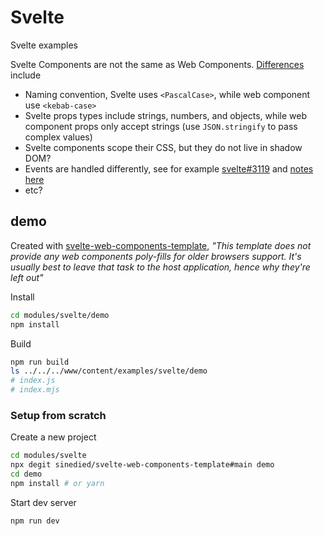 # Svelte

Svelte examples

Svelte Components are not the same as Web Components. [Differences](https://archive.ph/kHQ9P) include
- Naming convention, Svelte uses `<PascalCase>`, while web component use `<kebab-case>`
- Svelte props types include strings, numbers, and objects, while web component props only accept strings (use `JSON.stringify` to pass complex values)
- Svelte components scope their CSS, but they do not live in shadow DOM?
- Events are handled differently, see for example [svelte#3119](https://github.com/sveltejs/svelte/issues/3119) and [notes here](https://github.com/sinedied/svelte-web-components-template#events)
- etc?


## demo

Created with [svelte-web-components-template](https://github.com/mozey/svelte-web-components-template), *"This template does not provide any web components poly-fills for older browsers support. It's usually best to leave that task to the host application, hence why they're left out"*

Install
```bash
cd modules/svelte/demo
npm install
```

Build
```bash
npm run build
ls ../../../www/content/examples/svelte/demo
# index.js  
# index.mjs
```


### Setup from scratch

Create a new project
```bash
cd modules/svelte
npx degit sinedied/svelte-web-components-template#main demo
cd demo
npm install # or yarn
```

Start dev server
```bash
npm run dev
```


